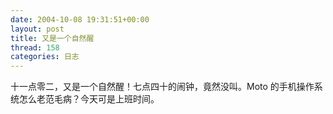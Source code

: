 ```yaml
---
date: 2004-10-08 19:31:51+00:00
layout: post
title: 又是一个自然醒
thread: 158
categories: 日志
---
```


十一点零二，又是一个自然醒！七点四十的闹钟，竟然没叫。Moto 的手机操作系统怎么老范毛病？今天可是上班时间。
